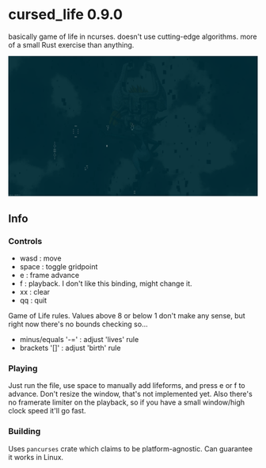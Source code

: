 # cursed_life 0.9.0
basically game of life in ncurses. doesn't use cutting-edge algorithms. more of a small Rust exercise than anything.

<img width=720 src="./thick_screenshot.png" />

## Info
### Controls
 - wasd  : move
 - space : toggle gridpoint
 - e     : frame advance
 - f     : playback. I don't like this binding, might change it.
 - xx    : clear
 - qq    : quit

Game of Life rules. Values above 8 or below 1 don't make any sense, but right now there's no bounds checking so...
 - minus/equals '-='  : adjust 'lives' rule
 - brackets '[]'      : adjust 'birth' rule

### Playing
Just run the file, use space to manually add lifeforms, and press e or f to advance. Don't resize the window, that's not implemented yet. Also there's no framerate limiter on the playback, so if you have a small window/high clock speed it'll go fast.

### Building
Uses `pancurses` crate which claims to be platform-agnostic. Can guarantee it works in Linux.

